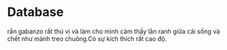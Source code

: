 # Database
rắn gabanzo rất thú vị và làm cho mình cảm thấy lằn ranh giữa cái sống và chết như mành treo chuông.Có sự kích thích rất cao độ.
